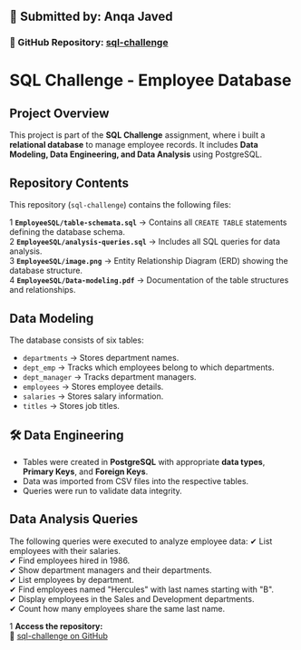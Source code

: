 ## 📝 Submitted by: Anqa Javed  
### 🔗 GitHub Repository: [sql-challenge](https://github.com/anqajaved/sql-challenge)

# SQL Challenge - Employee Database

##  Project Overview
This project is part of the **SQL Challenge** assignment, where i built a **relational database** to manage employee records. It includes **Data Modeling, Data Engineering, and Data Analysis** using PostgreSQL.

##  Repository Contents
This repository (`sql-challenge`) contains the following files:

1️ **`EmployeeSQL/table-schemata.sql`** → Contains all `CREATE TABLE` statements defining the database schema.  
2️ **`EmployeeSQL/analysis-queries.sql`** → Includes all SQL queries for data analysis.  
3️ **`EmployeeSQL/image.png`** → Entity Relationship Diagram (ERD) showing the database structure.  
4️ **`EmployeeSQL/Data-modeling.pdf`** → Documentation of the table structures and relationships.

##  Data Modeling
The database consists of six tables:
- `departments` → Stores department names.
- `dept_emp` → Tracks which employees belong to which departments.
- `dept_manager` → Tracks department managers.
- `employees` → Stores employee details.
- `salaries` → Stores salary information.
- `titles` → Stores job titles.

## 🛠 Data Engineering
- Tables were created in **PostgreSQL** with appropriate **data types**, **Primary Keys**, and **Foreign Keys**.
- Data was imported from CSV files into the respective tables.
- Queries were run to validate data integrity.

##  Data Analysis Queries
The following queries were executed to analyze employee data:
✔ List employees with their salaries.  
✔ Find employees hired in 1986.  
✔ Show department managers and their departments.  
✔ List employees by department.  
✔ Find employees named "Hercules" with last names starting with "B".  
✔ Display employees in the Sales and Development departments.  
✔ Count how many employees share the same last name.  

1️ **Access the repository:**  
🔗 [sql-challenge on GitHub](https://github.com/anqajaved/sql-challenge)  



